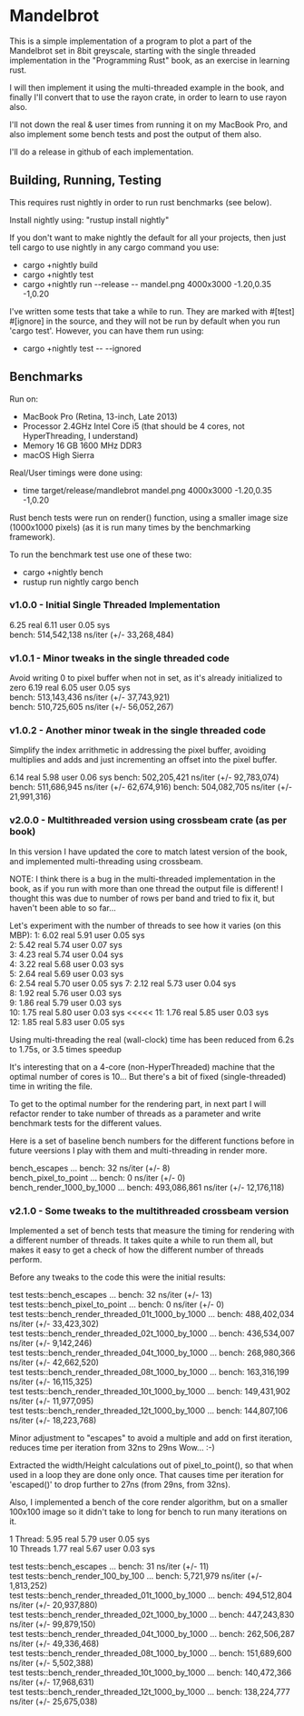 # Mandelbrot

This is a simple implementation of a program to plot a part of the Mandelbrot set in 8bit greyscale, 
starting with the single threaded implementation in the "Programming Rust" book, as an exercise in learning rust.

I will then implement it using the multi-threaded example in the book, and finally
I'll convert that to use the rayon crate, in order to learn to use rayon also.

I'll not down the real & user times from running it on my MacBook Pro, and also
implement some bench tests and post the output of them also.

I'll do a release in github of each implementation.

## Building, Running, Testing
This requires rust nightly in order to run rust benchmarks (see below).

Install nightly using: "rustup install nightly"

If you don't want to make nightly the default for all your projects, then just tell cargo to use nightly in
any cargo command you use:
- cargo +nightly build
- cargo +nightly test
- cargo +nightly run --release -- mandel.png 4000x3000 -1.20,0.35 -1,0.20

I've written some tests that take a while to run. They are marked with #[test] #[ignore] in the
source, and they will not be run by default when you run 'cargo test'. 
However, you can have them run using:
- cargo +nightly test -- --ignored

## Benchmarks
Run on:
- MacBook Pro (Retina, 13-inch, Late 2013)
- Processor 2.4GHz Intel Core i5  (that should be 4 cores, not HyperThreading, I understand)
- Memory 16 GB 1600 MHz DDR3
- macOS High Sierra

Real/User timings were done using:
- time target/release/mandlebrot mandel.png 4000x3000 -1.20,0.35 -1,0.20

Rust bench tests were run on render() function, using a smaller image size (1000x1000 pixels)
(as it is run many times by the benchmarking framework).

To run the benchmark test use one of these two: 
- cargo +nightly bench
- rustup run nightly cargo bench

### v1.0.0 - Initial Single Threaded Implementation
6.25 real         6.11 user         0.05 sys  
bench: 514,542,138 ns/iter (+/- 33,268,484)  

### v1.0.1 - Minor tweaks in the single threaded code
Avoid writing 0 to pixel buffer when not in set, as it's already initialized to zero
6.19 real         6.05 user         0.05 sys  
bench: 513,143,436 ns/iter (+/- 37,743,921)  
bench: 510,725,605 ns/iter (+/- 56,052,267)  

### v1.0.2 - Another minor tweak in the single threaded code
Simplify the index arrithmetic in addressing the pixel buffer, avoiding 
multiplies and adds and just incrementing an offset into the pixel buffer.

6.14 real         5.98 user         0.06 sys
bench: 502,205,421 ns/iter (+/- 92,783,074)
bench: 511,686,945 ns/iter (+/- 62,674,916)
bench: 504,082,705 ns/iter (+/- 21,991,316)

### v2.0.0 - Multithreaded version using crossbeam crate (as per book)
In this version I have updated the core to match latest version of the book, 
and implemented multi-threading using crossbeam.

NOTE: I think there is a bug in the multi-threaded implementation in the book, as if you run with more than one
thread the output file is different! I thought this was due to number of rows per band and tried to fix it, but 
haven't been able to so far...

Let's experiment with the number of threads to see how it varies (on this MBP):
 1: 6.02 real         5.91 user         0.05 sys  
 2: 5.42 real         5.74 user         0.07 sys  
 3: 4.23 real         5.74 user         0.04 sys  
 4: 3.22 real         5.68 user         0.03 sys  
 5: 2.64 real         5.69 user         0.03 sys  
 6: 2.54 real         5.70 user         0.05 sys
 7: 2.12 real         5.73 user         0.04 sys  
 8: 1.92 real         5.76 user         0.03 sys  
 9: 1.86 real         5.79 user         0.03 sys  
10: 1.75 real         5.80 user         0.03 sys  <<<<<
11: 1.76 real         5.85 user         0.03 sys  
12: 1.85 real         5.83 user         0.05 sys  
 
Using multi-threading the real (wall-clock) time has been reduced from 6.2s to 1.75s, 
or 3.5 times speedup

It's interesting that on a 4-core (non-HyperThreaded) machine that the optimal number of cores
is 10... But there's a bit of fixed (single-threaded) time in writing the file. 

To get to the optimal number for the rendering part, in next part I will refactor render to
take number of threads as a parameter and write benchmark tests for the different values.

Here is a set of baseline bench numbers for the different functions before in future veersions
I play with them and multi-threading in render more.

bench_escapes             ... bench:          32 ns/iter (+/- 8)  
bench_pixel_to_point      ... bench:           0 ns/iter (+/- 0)  
bench_render_1000_by_1000 ... bench: 493,086,861 ns/iter (+/- 12,176,118)  

### v2.1.0 - Some tweaks to the multithreaded crossbeam version
Implemented a set of bench tests that measure the timing for rendering with a different number
of threads. It takes quite a while to run them all, but makes it easy to get a check
of how the different number of threads perform.

Before any tweaks to the code this were the initial results:

test tests::bench_escapes                          ... bench:          32 ns/iter (+/- 13)  
test tests::bench_pixel_to_point                   ... bench:           0 ns/iter (+/- 0)  
test tests::bench_render_threaded_01t_1000_by_1000 ... bench: 488,402,034 ns/iter (+/- 33,423,302)  
test tests::bench_render_threaded_02t_1000_by_1000 ... bench: 436,534,007 ns/iter (+/- 9,142,246)  
test tests::bench_render_threaded_04t_1000_by_1000 ... bench: 268,980,366 ns/iter (+/- 42,662,520)  
test tests::bench_render_threaded_08t_1000_by_1000 ... bench: 163,316,199 ns/iter (+/- 16,115,325)  
test tests::bench_render_threaded_10t_1000_by_1000 ... bench: 149,431,902 ns/iter (+/- 11,977,095)  
test tests::bench_render_threaded_12t_1000_by_1000 ... bench: 144,807,106 ns/iter (+/- 18,223,768)  


Minor adjustment to "escapes" to avoid a multiple and add on first iteration,
reduces time per iteration from 32ns to 29ns Wow... :-) 

Extracted the width/Height calculations out of pixel_to_point(), so that when used in a loop they are
done only once.
That causes time per iteration for 'escaped()' to drop further to 27ns (from 29ns, from 32ns).

Also, I implemented a bench of the core render algorithm, but on a smaller 100x100 image
so it didn't take to long for bench to run many iterations on it.

1  Thread: 5.95 real         5.79 user         0.05 sys  
10 Threads 1.77 real         5.67 user         0.03 sys  

test tests::bench_escapes                          ... bench:          31 ns/iter (+/- 11)  
test tests::bench_render_100_by_100                ... bench:   5,721,979 ns/iter (+/- 1,813,252)  
test tests::bench_render_threaded_01t_1000_by_1000 ... bench: 494,512,804 ns/iter (+/- 20,937,880)  
test tests::bench_render_threaded_02t_1000_by_1000 ... bench: 447,243,830 ns/iter (+/- 99,879,150)  
test tests::bench_render_threaded_04t_1000_by_1000 ... bench: 262,506,287 ns/iter (+/- 49,336,468)  
test tests::bench_render_threaded_08t_1000_by_1000 ... bench: 151,689,600 ns/iter (+/- 5,502,388)  
test tests::bench_render_threaded_10t_1000_by_1000 ... bench: 140,472,366 ns/iter (+/- 17,968,631)  
test tests::bench_render_threaded_12t_1000_by_1000 ... bench: 138,224,777 ns/iter (+/- 25,675,038)  

